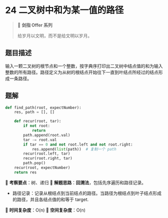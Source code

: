 # 24 二叉树中和为某一值的路径

> 🌟 **剑指 Offer 系列**
>
> 给岁月以文明，而不是给文明以岁月。

## 题目描述

输入一颗二叉树的根节点和一个整数，按字典序打印出二叉树中结点值的和为输入整数的所有路径。路径定义为从树的根结点开始往下一直到叶结点所经过的结点形成一条路径。

## 题解

```python
def find_path(root, expectNumber):
    res, path = [], []

    def recur(root, tar):
        if not root:
            return
        path.append(root.val)
        tar -= root.val
        if tar == 0 and not root.left and not root.right:
            res.append(list(path))  # 复制一个 path
        recur(root.left, tar)
        recur(root.right, tar)
        path.pop()
    recur(root, expectNumber)
    return res
```

🍥 **考察要点**：树、递归
🍬 **解题思路**：**回溯法**，包括先序遍历和路径记录。

- 路径记录：记录从根结点到当前结点的路径。当路径为根结点到叶子结点形成的路径，并且各结点值的和等于 target.

🍉 **时间复杂度**：O(n)
🍭 **空间复杂度**：O(n)

